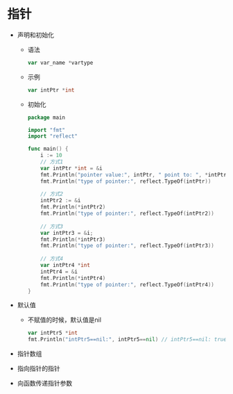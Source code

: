 # 指针

* 声明和初始化

  * 语法

    ```go
    var var_name *vartype
    ```

  * 示例

    ```go
    var intPtr *int
    ```

  * 初始化

    ```go
    package main
    
    import "fmt"
    import "reflect"
    
    func main() {
        i := 10
        // 方式1
        var intPtr *int = &i
        fmt.Println("pointer value:", intPtr, " point to: ", *intPtr)
        fmt.Println("type of pointer:", reflect.TypeOf(intPtr))
        
        // 方式2
        intPtr2 := &i
        fmt.Println(*intPtr2)
        fmt.Println("type of pointer:", reflect.TypeOf(intPtr2))
        
        // 方式3
        var intPtr3 = &i;
        fmt.Println(*intPtr3)
        fmt.Println("type of pointer:", reflect.TypeOf(intPtr3))
        
        // 方式4
        var intPtr4 *int
        intPtr4 = &i
        fmt.Println(*intPtr4)
        fmt.Println("type of pointer:", reflect.TypeOf(intPtr4))
    }
    ```

    

* 默认值

  * 不赋值的时候，默认值是nil

    ```go
    var intPtr5 *int    
    fmt.Println("intPtr5==nil:", intPtr5==nil) // intPtr5==nil: true
    ```

* 指针数组

* 指向指针的指针

* 向函数传递指针参数

